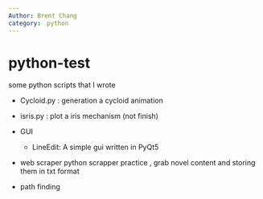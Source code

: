 ```yaml
---
Author: Brent Chang
category:　python
---
```

# python-test
some python scripts that I wrote 

-	Cycloid.py : generation a cycloid animation
-	isris.py : plot a iris mechanism (not finish)
-	GUI
	*	LineEdit: A simple gui written in PyQt5 

-	web scraper 
	python scrapper practice , grab novel content and storing them in txt format 

-	path finding
	